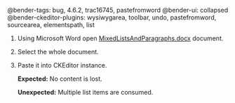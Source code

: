 @bender-tags: bug, 4.6.2, trac16745, pastefromword
@bender-ui: collapsed
@bender-ckeditor-plugins: wysiwygarea, toolbar, undo, pastefromword, sourcearea, elementspath, list

1. Using Microsoft Word open [MixedListsAndParagraphs.docx](https://github.com/ckeditor/ckeditor-dev/blob/master/tests/plugins/pastefromword/generated/_fixtures/Tickets/16745MixedListsAndParagraphs/MixedListsAndParagraphs.docx) document.
1. Select the whole document.
1. Paste it into CKEditor instance.

	**Expected:** No content is lost.

	**Unexpected:** Multiple list items are consumed.
